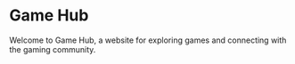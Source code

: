 # Game Hub
Welcome to Game Hub, a website for exploring games and connecting with the gaming community.
